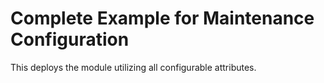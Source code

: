 # Complete Example for Maintenance Configuration 

This deploys the module utilizing all configurable attributes.
